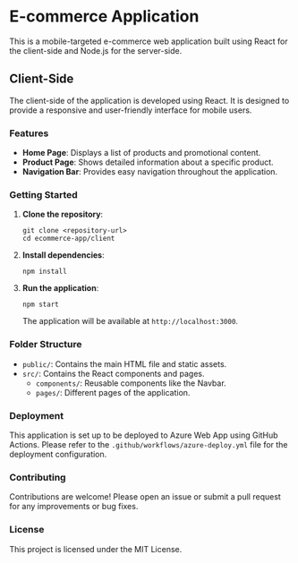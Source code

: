 # E-commerce Application

This is a mobile-targeted e-commerce web application built using React for the client-side and Node.js for the server-side. 

## Client-Side

The client-side of the application is developed using React. It is designed to provide a responsive and user-friendly interface for mobile users.

### Features

- **Home Page**: Displays a list of products and promotional content.
- **Product Page**: Shows detailed information about a specific product.
- **Navigation Bar**: Provides easy navigation throughout the application.

### Getting Started

1. **Clone the repository**:
   ```
   git clone <repository-url>
   cd ecommerce-app/client
   ```

2. **Install dependencies**:
   ```
   npm install
   ```

3. **Run the application**:
   ```
   npm start
   ```

   The application will be available at `http://localhost:3000`.

### Folder Structure

- `public/`: Contains the main HTML file and static assets.
- `src/`: Contains the React components and pages.
  - `components/`: Reusable components like the Navbar.
  - `pages/`: Different pages of the application.
  
### Deployment

This application is set up to be deployed to Azure Web App using GitHub Actions. Please refer to the `.github/workflows/azure-deploy.yml` file for the deployment configuration.

### Contributing

Contributions are welcome! Please open an issue or submit a pull request for any improvements or bug fixes.

### License

This project is licensed under the MIT License.